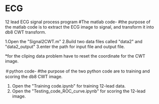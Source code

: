 # ECG
12 lead ECG signal process program 
#The matlab code- 
#the purpose of the matlab code is to extract the ECG image to signal, and transform it into db8 CWT transform.

1.Open the "Signal2CWT.m"
2.Build two data files called "data2" and "data2_output"
3.enter the path for input file and output file.

*for the cliping data problem have to reset the coordinate for the CWT image.


＃python code-
#the purpose of the two python code are to training and scoring the db8 CWT image.

1. Open the "Training code.ipynb" for training 12-lead data.
2. Open the "Testing_code_ROC_curve.ipynb" for scoring the 12-lead image.

